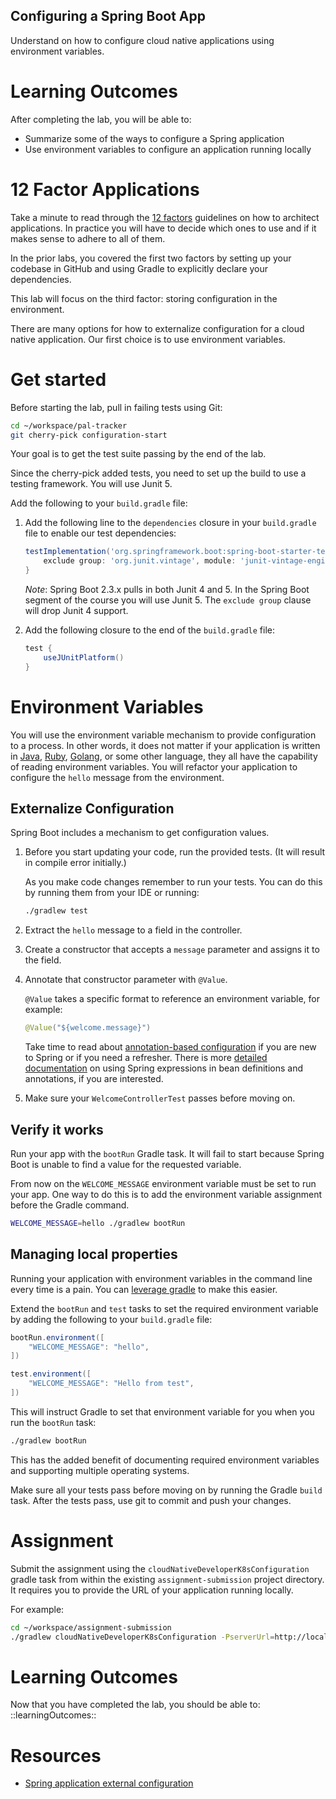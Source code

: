 ## Configuring a Spring Boot App

Understand on how to configure cloud native applications using
environment variables.

# Learning Outcomes

After completing the lab, you will be able to:

- Summarize some of the ways to configure a Spring application
- Use environment variables to configure an application running locally

# 12 Factor Applications

Take a minute to read through the [12 factors](https://12factor.net)
guidelines on how to architect applications.
In practice you will have to decide which ones to use and if it makes
sense to adhere to all of them.

In the prior labs, you covered the first two factors by setting up your
codebase in GitHub and using Gradle to explicitly declare your
dependencies.

This lab will focus on the third factor: storing configuration in
the environment.

There are many options for how to externalize configuration for a cloud
native application.
Our first choice is to use environment variables.

# Get started

Before starting the lab, pull in failing tests using Git:

```bash
cd ~/workspace/pal-tracker
git cherry-pick configuration-start
```

Your goal is to get the test suite passing by the end of the lab.

Since the cherry-pick added tests, you need to set up the build to use a
testing framework.
You will use Junit 5.

Add the following to your `build.gradle` file:

1.  Add the following line to the `dependencies` closure in your
    `build.gradle` file to enable our test dependencies:

    ```groovy
    testImplementation('org.springframework.boot:spring-boot-starter-test') {
        exclude group: 'org.junit.vintage', module: 'junit-vintage-engine'
    }
    ```

    *Note*: Spring Boot 2.3.x pulls in both Junit 4 and 5.
    In the Spring Boot segment of the course you will use Junit 5.
    The `exclude group` clause will drop Junit 4 support.

1.  Add the following closure to the end of the `build.gradle`
    file:

    ```groovy
    test {
        useJUnitPlatform()
    }
    ```

# Environment Variables

You will use the environment variable mechanism to provide configuration
to a process.
In other words, it does not matter if your application is written in
[Java](https://en.wikipedia.org/wiki/Java_(programming_language)),
[Ruby](https://en.wikipedia.org/wiki/Ruby_(programming_language)),
[Golang](https://en.wikipedia.org/wiki/Go_(programming_language)), or
some other language, they all have the capability of reading environment
variables.
You will refactor your application to configure the `hello` message from
the environment.

## Externalize Configuration

Spring Boot includes a mechanism to get configuration values.

1.  Before you start updating your code, run the provided tests. (It will result in compile error initially.)

    As you make code changes remember to run your tests.
    You can do this by running them from your IDE or running:

    ```bash
    ./gradlew test
    ```

1.  Extract the `hello` message to a field in the controller.
1.  Create a constructor that accepts a `message` parameter and assigns
    it to the field.
1.  Annotate that constructor parameter with `@Value`.

    `@Value` takes a specific format to reference an environment
    variable, for example:

    ```java
    @Value("${welcome.message}")
    ```

    Take time to read about [annotation-based configuration](https://docs.spring.io/spring/docs/current/spring-framework-reference/core.html#beans-annotation-config)
    if you are new to Spring or if you need a refresher.
    There is more [detailed documentation](https://docs.spring.io/spring/docs/current/spring-framework-reference/core.html#expressions-beandef)
    on using Spring expressions in bean definitions and annotations, if
    you are interested.

1.  Make sure your `WelcomeControllerTest` passes before moving on.

## Verify it works

Run your app with the `bootRun` Gradle task.
It will fail to start because Spring Boot is unable to find a value for
the requested variable.

From now on the `WELCOME_MESSAGE` environment variable must be set to
run your app.
One way to do this is to add the environment variable assignment before
the Gradle command.

```bash
WELCOME_MESSAGE=hello ./gradlew bootRun
```

## Managing local properties

Running your application with environment variables in the command line
every time is a pain.
You can
[leverage gradle](https://cloudnative.tips/configuring-a-java-application-for-local-development-60e2c9794ca7)
to make this easier.

Extend the `bootRun` and `test` tasks to set the required
environment variable by adding the following to your `build.gradle`
file:

```groovy
bootRun.environment([
    "WELCOME_MESSAGE": "hello",
])

test.environment([
    "WELCOME_MESSAGE": "Hello from test",
])
```

This will instruct Gradle to set that environment variable for you when
you run the `bootRun` task:

```bash
./gradlew bootRun
```

This has the added benefit of documenting required environment variables
and supporting multiple operating systems.

Make sure all your tests pass before moving on by running the Gradle
`build` task.
After the tests pass, use git to commit and push your changes.

# Assignment

Submit the assignment using the `cloudNativeDeveloperK8sConfiguration`
gradle task from within the existing `assignment-submission` project
directory.
It requires you to provide the URL of your application running locally.

For example:

```bash
cd ~/workspace/assignment-submission
./gradlew cloudNativeDeveloperK8sConfiguration -PserverUrl=http://localhost:8080
```

# Learning Outcomes

Now that you have completed the lab, you should be able to:
::learningOutcomes::

# Resources

- [Spring application external configuration](https://docs.spring.io/spring-boot/docs/current/reference/html/boot-features-external-config.html)
